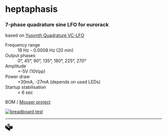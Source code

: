 # heptaphasis
### 7-phase quadrature sine LFO for eurorack
based on [Yusynth Quadrature VC-LFO](http://yusynth.net/Modular/EN/QUAD-LFO/index.html)
<dl>
<dt>Frequency range</dt><dd>19 Hz - 0.0008 Hz (20 min)</dd>
<dt>Output phases</dt><dd>0&deg;, 45&deg;, 90&deg;, 135&deg;, 180&deg;, 225&deg;, 270&deg;</dd>
<dt>Amplitude</dt><dd>+-5V (10Vpp)</dd>
<dt>Power draw</dt><dd>+30mA, -27mA (depends on used LEDs)</dd>
<dt>Startup stabilisation</dt><dd>&lt; 6 sec</dd>
</dl>

BOM / [Mouser project](https://www.mouser.com/ProjectManager/ProjectDetail.aspx?AccessID=b96a90f5ef)

[![breadboard test](https://img.youtube.com/vi/A-SHyvcifvg/0.jpg)](https://www.youtube.com/watch?v=A-SHyvcifvg "breadboard test")

---
![alt text](https://raw.githubusercontent.com/charonme/heptaphasis/master/kopimi.gif "kopimi")

